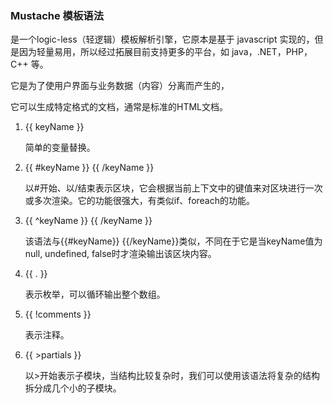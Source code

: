 ### Mustache 模板语法

是一个logic-less（轻逻辑）模板解析引擎，它原本是基于 javascript 实现的，但是因为轻量易用，所以经过拓展目前支持更多的平台，如 java，.NET，PHP，C++ 等。

它是为了使用户界面与业务数据（内容）分离而产生的，

它可以生成特定格式的文档，通常是标准的HTML文档。


1. {{ keyName }}

   简单的变量替换。

2. {{ #keyName }} {{ /keyName }}

   以#开始、以/结束表示区块，它会根据当前上下文中的键值来对区块进行一次或多次渲染。它的功能很强大，有类似if、foreach的功能。

3. {{ ^keyName }} {{ /keyName }}

   该语法与{{#keyName}} {{/keyName}}类似，不同在于它是当keyName值为null, undefined, false时才渲染输出该区块内容。

4. {{ . }}

   表示枚举，可以循环输出整个数组。

5. {{ !comments }}

   表示注释。

6. {{ >partials }}

   以>开始表示子模块，当结构比较复杂时，我们可以使用该语法将复杂的结构拆分成几个小的子模块。
